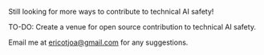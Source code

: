 Still looking for more ways to contribute to technical AI safety! 

TO-DO:
Create a venue for open source contribution to technical AI safety.

Email me at ericotjoa@gmail.com for any suggestions.
